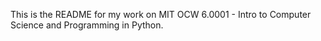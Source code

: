 This is the README for my work on MIT OCW 6.0001 - Intro to Computer Science and Programming in Python.
